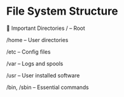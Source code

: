 # File System Structure


🔹 Important Directories
/ – Root

/home – User directories

/etc – Config files

/var – Logs and spools

/usr – User installed software

/bin, /sbin – Essential commands